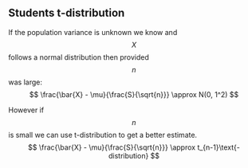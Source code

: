 ## Students t-distribution
If the population variance is unknown we know and $$X$$ follows a normal distribution then provided $$n$$ was large:
$$
\frac{\bar{X} - \mu}{\frac{S}{\sqrt{n}}} \approx N(0, 1^2)
$$

However if $$n$$ is small we can use t-distribution to get a better estimate.
$$
\frac{\bar{X} - \mu}{\frac{S}{\sqrt{n}}} \approx t_{n-1}\text{-distribution}
$$
